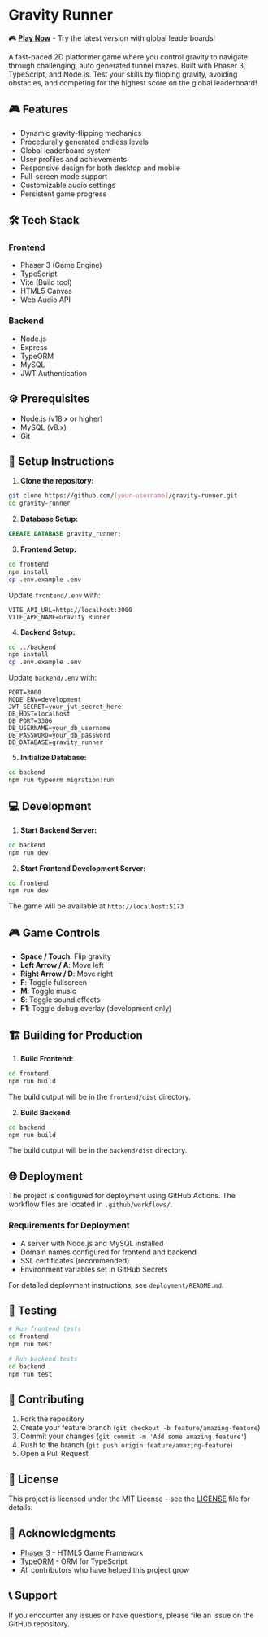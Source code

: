 # Gravity Runner

🎮 **[Play Now](https://gravity.ahail.work)** - Try the latest version with global leaderboards!

A fast-paced 2D platformer game where you control gravity to navigate through challenging, auto generated tunnel mazes. Built with Phaser 3, TypeScript, and Node.js. Test your skills by flipping gravity, avoiding obstacles, and competing for the highest score on the global leaderboard!

## 🎮 Features

- Dynamic gravity-flipping mechanics
- Procedurally generated endless levels
- Global leaderboard system
- User profiles and achievements
- Responsive design for both desktop and mobile
- Full-screen mode support
- Customizable audio settings
- Persistent game progress

## 🛠️ Tech Stack

### Frontend
- Phaser 3 (Game Engine)
- TypeScript
- Vite (Build tool)
- HTML5 Canvas
- Web Audio API

### Backend
- Node.js
- Express
- TypeORM
- MySQL
- JWT Authentication

## ⚙️ Prerequisites

- Node.js (v18.x or higher)
- MySQL (v8.x)
- Git

## 🚀 Setup Instructions

1. **Clone the repository:**
```bash
git clone https://github.com/[your-username]/gravity-runner.git
cd gravity-runner
```

2. **Database Setup:**
```sql
CREATE DATABASE gravity_runner;
```

3. **Frontend Setup:**
```bash
cd frontend
npm install
cp .env.example .env
```

Update `frontend/.env` with:
```
VITE_API_URL=http://localhost:3000
VITE_APP_NAME=Gravity Runner
```

4. **Backend Setup:**
```bash
cd ../backend
npm install
cp .env.example .env
```

Update `backend/.env` with:
```
PORT=3000
NODE_ENV=development
JWT_SECRET=your_jwt_secret_here
DB_HOST=localhost
DB_PORT=3306
DB_USERNAME=your_db_username
DB_PASSWORD=your_db_password
DB_DATABASE=gravity_runner
```

5. **Initialize Database:**
```bash
cd backend
npm run typeorm migration:run
```

## 💻 Development

1. **Start Backend Server:**
```bash
cd backend
npm run dev
```

2. **Start Frontend Development Server:**
```bash
cd frontend
npm run dev
```

The game will be available at `http://localhost:5173`

## 🎮 Game Controls

- **Space / Touch**: Flip gravity
- **Left Arrow / A**: Move left
- **Right Arrow / D**: Move right
- **F**: Toggle fullscreen
- **M**: Toggle music
- **S**: Toggle sound effects
- **F1**: Toggle debug overlay (development only)

## 🏗️ Building for Production

1. **Build Frontend:**
```bash
cd frontend
npm run build
```
The build output will be in the `frontend/dist` directory.

2. **Build Backend:**
```bash
cd backend
npm run build
```
The build output will be in the `backend/dist` directory.

## 🌐 Deployment

The project is configured for deployment using GitHub Actions. The workflow files are located in `.github/workflows/`.

### Requirements for Deployment
- A server with Node.js and MySQL installed
- Domain names configured for frontend and backend
- SSL certificates (recommended)
- Environment variables set in GitHub Secrets

For detailed deployment instructions, see `deployment/README.md`.

## 🧪 Testing

```bash
# Run frontend tests
cd frontend
npm run test

# Run backend tests
cd backend
npm run test
```

## 📝 Contributing

1. Fork the repository
2. Create your feature branch (`git checkout -b feature/amazing-feature`)
3. Commit your changes (`git commit -m 'Add some amazing feature'`)
4. Push to the branch (`git push origin feature/amazing-feature`)
5. Open a Pull Request

## 📜 License

This project is licensed under the MIT License - see the [LICENSE](LICENSE) file for details.

## 🙏 Acknowledgments

- [Phaser 3](https://phaser.io/) - HTML5 Game Framework
- [TypeORM](https://typeorm.io/) - ORM for TypeScript
- All contributors who have helped this project grow

## 📞 Support

If you encounter any issues or have questions, please file an issue on the GitHub repository. 
